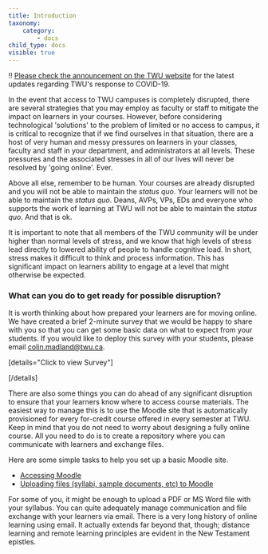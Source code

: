 ```yaml
---
title: Introduction
taxonomy:
    category:
        - docs
child_type: docs
visible: true
---
```


!! [Please check the announcement on the TWU website](https://www.twu.ca) for the latest updates regarding TWU's response to COVID-19.

In the event that access to TWU campuses is completely disrupted, there are several strategies that you may employ as faculty or staff to mitigate the impact on learners in your courses. However, before considering technological 'solutions' to the problem of limited or no access to campus, it is critical to recognize that if we find ourselves in that situation, there are a host of very human and messy pressures on learners in your classes, faculty and staff in your department, and administrators at all levels. These pressures and the associated stresses in all of our lives will never be resolved by 'going online'. Ever.

Above all else, remember to be human. Your courses are already disrupted and you will not be able to maintain the *status quo*. Your learners will not be able to maintain the *status quo*. Deans, AVPs, VPs, EDs and everyone who supports the work of learning at TWU will not be able to maintain the *status quo*. And that is ok.

It is important to note that all members of the TWU community will be under higher than normal levels of stress, and we know that high levels of stress lead directly to lowered ability of people to handle cognitive load. In short, stress makes it difficult to think and process information. This has significant impact on learners ability to engage at a level that might otherwise be expected.

### What can you do to get ready for possible disruption?

It is worth thinking about how prepared your learners are for moving online. We have created a brief 2-minute survey that we would be happy to share with you so that you can get some basic data on what to expect from your students. If you would like to deploy this survey with your students, please email [colin.madland@twu.ca](mailto:colin.madland@twu.ca).

[details="Click to view Survey"]
<script>(function(t,e,s,n){var o,a,c;t.SMCX=t.SMCX||[],e.getElementById(n)||(o=e.getElementsByTagName(s),a=o[o.length-1],c=e.createElement(s),c.type="text/javascript",c.async=!0,c.id=n,c.src=["https:"===location.protocol?"https://":"http://","widget.surveymonkey.com/collect/website/js/tRaiETqnLgj758hTBazgd5IivfPEhj_2FUp_2BRFniVOKyoRCFlFMcbs0GeDSh5Bwm9J.js"].join(""),a.parentNode.insertBefore(c,a))})(window,document,"script","smcx-sdk");</script>
[/details]

There are also some things you can do ahead of any significant disruption to ensure that your learners know where to access course materials. The easiest way to manage this is to use the Moodle site that is automatically provisioned for every for-credit course offered in every semester at TWU. Keep in mind that you do not need to worry about designing a fully online course. All you need to do is to create a repository where you can communicate with learners and exchange files.

Here are some simple tasks to help you set up a basic Moodle site.

- [Accessing Moodle](https://create.twu.ca/help/moodle/basics/introduction)
- [Uploading files (syllabi, sample documents, etc) to Moodle](http://create.twu.ca/help/moodle/faculty/activity-or-resource/adding-resources)

For some of you, it might be enough to upload a PDF or MS Word file with your syllabus. You can quite adequately manage communication and file exchange with your learners via email. There is a very long history of online learning using email. It actually extends far beyond that, though; distance learning and remote learning principles are evident in the New Testament epistles.

